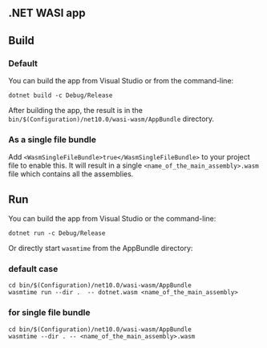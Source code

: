 ## .NET WASI app

## Build
### Default

You can build the app from Visual Studio or from the command-line:

```
dotnet build -c Debug/Release
```

After building the app, the result is in the `bin/$(Configuration)/net10.0/wasi-wasm/AppBundle` directory.

### As a single file bundle

Add `<WasmSingleFileBundle>true</WasmSingleFileBundle>` to your project file to enable this. It will result in a single `<name_of_the_main_assembly>.wasm` file which contains all the assemblies.

## Run

You can build the app from Visual Studio or the command-line:

```
dotnet run -c Debug/Release
```

Or directly start `wasmtime` from the AppBundle directory:

### default case

```
cd bin/$(Configuration)/net10.0/wasi-wasm/AppBundle
wasmtime run --dir .  -- dotnet.wasm <name_of_the_main_assembly>
```

### for single file bundle

```
cd bin/$(Configuration)/net10.0/wasi-wasm/AppBundle
wasmtime --dir . -- <name_of_the_main_assembly>.wasm
```
